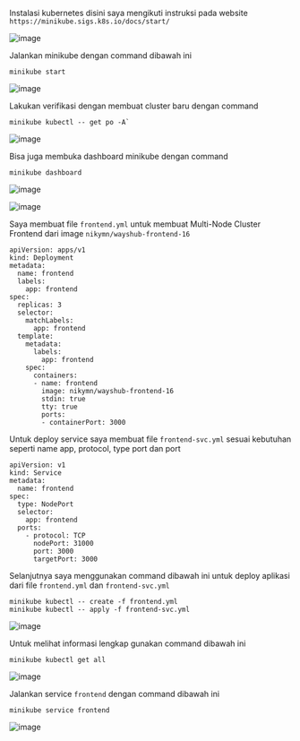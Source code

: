 Instalasi kubernetes disini saya mengikuti instruksi pada website `https://minikube.sigs.k8s.io/docs/start/`

![image](https://github.com/nikymn/devops16-dw-nafis/assets/52950376/c870dfd0-ef7b-4b2f-aba1-6e1dca2af68f)

Jalankan minikube dengan command dibawah ini
```
minikube start
```

![image](https://github.com/nikymn/devops16-dw-nafis/assets/52950376/fa511f62-fde1-4dce-82fd-f80e8ca9ccd9)

Lakukan verifikasi dengan membuat cluster baru dengan command
```
minikube kubectl -- get po -A`
```

![image](https://github.com/nikymn/devops16-dw-nafis/assets/52950376/6dc17195-6a2d-4d0d-8a06-529525a85b44)

Bisa juga membuka dashboard minikube dengan command
```
minikube dashboard
```

![image](https://github.com/nikymn/devops16-dw-nafis/assets/52950376/c2678a17-d4f2-44f2-8104-c2504a3b8fd2)

![image](https://github.com/nikymn/devops16-dw-nafis/assets/52950376/a293c5c6-1551-4364-b702-3c6cbe771270)



Saya membuat file `frontend.yml` untuk membuat Multi-Node Cluster Frontend dari image `nikymn/wayshub-frontend-16`

```
apiVersion: apps/v1
kind: Deployment
metadata:
  name: frontend
  labels:
    app: frontend
spec:
  replicas: 3
  selector:
    matchLabels:
      app: frontend
  template:
    metadata:
      labels:
        app: frontend
    spec:
      containers:
      - name: frontend
        image: nikymn/wayshub-frontend-16
        stdin: true
        tty: true
        ports:
        - containerPort: 3000
```


Untuk deploy service saya membuat file `frontend-svc.yml` sesuai kebutuhan seperti name app, protocol, type port dan port

```
apiVersion: v1
kind: Service
metadata:
  name: frontend
spec:
  type: NodePort
  selector:
    app: frontend
  ports:
    - protocol: TCP
      nodePort: 31000
      port: 3000
      targetPort: 3000
```

Selanjutnya saya menggunakan command dibawah ini untuk deploy aplikasi dari file `frontend.yml` dan `frontend-svc.yml`

```
minikube kubectl -- create -f frontend.yml
minikube kubectl -- apply -f frontend-svc.yml
```

![image](https://github.com/nikymn/devops16-dw-nafis/assets/52950376/b41228ce-31cf-49a8-9b0a-46993768a4f9)

Untuk melihat informasi lengkap gunakan command dibawah ini

```
minikube kubectl get all
```

![image](https://github.com/nikymn/devops16-dw-nafis/assets/52950376/6a4d1f9f-b47b-401f-9857-3b6740c84a39)

Jalankan service `frontend` dengan command dibawah ini

```
minikube service frontend
```


![image](https://github.com/nikymn/devops16-dw-nafis/assets/52950376/3f1d29ee-82b4-4c93-822b-d04ff9e1c8e0)
